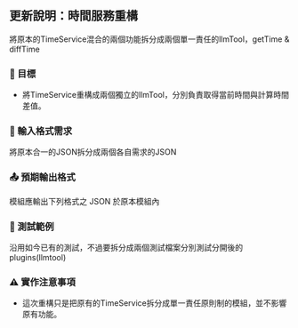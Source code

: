 ## 更新說明：時間服務重構

將原本的TimeService混合的兩個功能拆分成兩個單一責任的llmTool，getTime & diffTime

### 🎯 目標

* 將TimeService重構成兩個獨立的llmTool，分別負責取得當前時間與計算時間差值。

### 🧾 輸入格式需求

將原本合一的JSON拆分成兩個各自需求的JSON

### 📤 預期輸出格式

模組應輸出下列格式之 JSON 於原本模組內


### 🔁 測試範例

沿用如今已有的測試，不過要拆分成兩個測試檔案分別測試分開後的plugins(llmtool)

### ⚠️ 實作注意事項

* 這次重構只是把原有的TimeService拆分成單一責任原則制的模組，並不影響原有功能。
